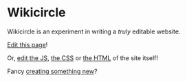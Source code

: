 # Wikicircle

Wikicircle is an experiment in writing a *truly* editable website.

[Edit this page](#edit?md/Home)!

Or, [edit the JS](#edit?js/wikicircle/app.js), [the CSS](#edit?js/wikicircle/wikicircle.css)
or [the HTML](#edit?html/index.html) of the site itself!

Fancy [creating something new](#new)?
